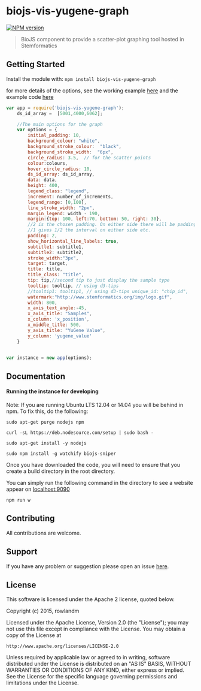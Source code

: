 # biojs-vis-yugene-graph

[![NPM version](http://img.shields.io/npm/v/biojs-vis-yugene-graph.svg)](https://www.npmjs.org/package/biojs-vis-yugene-graph) 

> BioJS component to provide a scatter-plot graphing tool hosted in Stemformatics

## Getting Started
Install the module with: `npm install biojs-vis-yugene-graph`

for more details of the options, see the working example [here](http://biojs.io/d/biojs-vis-yugene-graph)  and the example code [here](https://github.com/rowlandm/biojs-vis-yugene-graph/blob/master/examples/normal_oct4_human.js)


```javascript
var app = require('biojs-vis-yugene-graph');
    ds_id_array =  [5001,4000,6062];

    //The main options for the graph
    var options = {
        initial_padding: 10,
        background_colour: "white",
        background_stroke_colour:  "black",
        background_stroke_width:  "6px",
        circle_radius: 3.5,  // for the scatter points
        colour:colours,
        hover_circle_radius: 10,
        ds_id_array: ds_id_array,
        data: data,
        height: 400,
        legend_class: "legend",
        increment: number_of_increments,
        legend_range: [0,100],
        line_stroke_width: "2px",
        margin_legend: width - 190,
        margin:{top: 100, left:70, bottom: 50, right: 30},
        //2 is the chosen padding. On either side there will be padding = to the interval between the points
        //1 gives 1/2 the interval on either side etc.
        padding: 2,
        show_horizontal_line_labels: true,
        subtitle1: subtitle1,
        subtitle2: subtitle2,
        stroke_width:"3px",
        target: target,
        title: title,
        title_class: "title",
        tip: tip,//second tip to just display the sample type
        tooltip: tooltip, // using d3-tips
        //tooltip1: tooltip1, // using d3-tips unique_id: "chip_id",
        watermark:"http://www.stemformatics.org/img/logo.gif",
        width: 800,
        x_axis_text_angle:-45, 
        x_axis_title: "Samples",
        x_column: 'x_position',
        x_middle_title: 500,
        y_axis_title: "YuGene Value",
        y_column: 'yugene_value'
    }


var instance = new app(options);
```

## Documentation

#### Running the instance for developing

Note: If you are running Ubuntu LTS 12.04 or 14.04 you will be behind in npm. To fix this, do the following:
```
sudo apt-get purge nodejs npm

curl -sL https://deb.nodesource.com/setup | sudo bash -

sudo apt-get install -y nodejs

sudo npm install -g watchify biojs-sniper

```

Once you have downloaded the code, you will need to ensure that you create a build directory in the root directory.

You can simply run the following command in the directory to see a website appear on [localhost:9090](http://localhost:9090)

```
npm run w
```

## Contributing

All contributions are welcome.

## Support

If you have any problem or suggestion please open an issue [here](https://github.com/rowlandm/biojs-vis-yugene-graph/issues).

## License 
This software is licensed under the Apache 2 license, quoted below.

Copyright (c) 2015, rowlandm

Licensed under the Apache License, Version 2.0 (the "License"); you may not
use this file except in compliance with the License. You may obtain a copy of
the License at

    http://www.apache.org/licenses/LICENSE-2.0

Unless required by applicable law or agreed to in writing, software
distributed under the License is distributed on an "AS IS" BASIS, WITHOUT
WARRANTIES OR CONDITIONS OF ANY KIND, either express or implied. See the
License for the specific language governing permissions and limitations under
the License.
